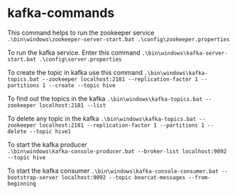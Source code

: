 # kafka-commands

This command helps to run the zookeeper service
``` .\bin\windows\zookeeper-server-start.bat .\config\zookeeper.properties ```

To run the kafka service. Enter this command
``` .\bin\windows\kafka-server-start.bat .\config\server.properties ``` 

To create the topic in kafka use this command 
``` .\bin\windows\kafka-topics.bat --zookeeper localhost:2181 --replication-factor 1 --partitions 1 --create --topic hive ```

To find out the topics in the kafka
``` .\bin\windows\kafka-topics.bat --zookeeper localhost:2181 --list ```

To delete any topic in the kafka 
``` .\bin\windows\kafka-topics.bat --zookeeper localhost:2181 --replication-factor 1 --partitions 1 --delete --topic hive1 ```

To start the kafka producer  
``` .\bin\windows\kafka-console-producer.bat --broker-list localhost:9092 --topic hive ```
 
To start the kafka consumer 
 ``` .\bin\windows\kafka-console-consumer.bat --bootstrap-server localhost:9092 --topic bearcat-messages --from-beginning ```




